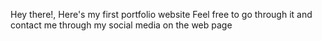 Hey there!, Here's my first portfolio website 
Feel free to go through it and contact me through my social media on the web page 
